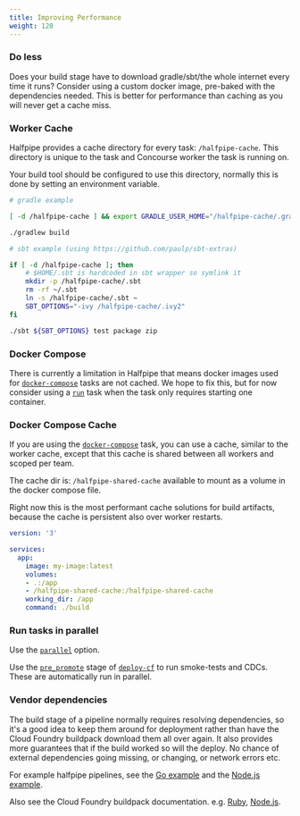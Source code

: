 ```yaml
---
title: Improving Performance
weight: 120
---
```


### Do less

Does your build stage have to download gradle/sbt/the whole internet every time it runs? Consider using a custom docker image, pre-baked with the dependencies needed. This is better for performance than caching as you will never get a cache miss.

### Worker Cache

Halfpipe provides a cache directory for every task: `/halfpipe-cache`. This directory is unique to the task and Concourse worker the task is running on.

Your build tool should be configured to use this directory, normally this is done by setting an environment variable.

```bash
# gradle example

[ -d /halfpipe-cache ] && export GRADLE_USER_HOME="/halfpipe-cache/.gradle"

./gradlew build
```

```bash
# sbt example (using https://github.com/paulp/sbt-extras)

if [ -d /halfpipe-cache ]; then
    # $HOME/.sbt is hardcoded in sbt wrapper so symlink it
    mkdir -p /halfpipe-cache/.sbt
    rm -rf ~/.sbt
    ln -s /halfpipe-cache/.sbt ~
    SBT_OPTIONS="-ivy /halfpipe-cache/.ivy2"
fi

./sbt ${SBT_OPTIONS} test package zip
```

### Docker Compose

There is currently a limitation in Halfpipe that means docker images used for [`docker-compose`](/manifest#docker-compose) tasks are not cached. We hope to fix this, but for now consider using a [`run`](/manifest#run) task when the task only requires starting one container.

### Docker Compose Cache

If you are using the [`docker-compose`](/manifest#docker-compose) task, you can use a cache, similar to the worker cache, except that this cache is shared between all workers and scoped per team.

The cache dir is: `/halfpipe-shared-cache` available to mount as a volume in the docker compose file.

Right now this is the most performant cache solutions for build artifacts, because the cache is persistent also over worker restarts.

```yaml
version: '3'

services:
  app:
    image: my-image:latest
    volumes:
    - .:/app
    - /halfpipe-shared-cache:/halfpipe-shared-cache
    working_dir: /app
    command: ./build
```

### Run tasks in parallel

Use the [`parallel`](/manifest/#parallel-tasks) option. 

Use the [`pre_promote`](/manifest#deploy-cf) stage of [`deploy-cf`](/manifest#deploy-cf) to run smoke-tests and CDCs. These are automatically run in parallel.


### Vendor dependencies

The build stage of a pipeline normally requires resolving dependencies, so it's a good idea to keep them around for deployment rather than have the Cloud Foundry buildpack download them all over again. It also provides more guarantees that if the build worked so will the deploy. No chance of external dependencies going missing, or changing, or network errors etc.

For example halfpipe pipelines, see the [Go example](https://github.com/springernature/halfpipe-examples/tree/master/golang) and the [Node.js example](https://github.com/springernature/halfpipe-examples/tree/master/nodejs).

Also see the Cloud Foundry buildpack documentation. e.g. [Ruby](https://docs.cloudfoundry.org/buildpacks/ruby/index.html#vendoring), [Node.js](https://docs.cloudfoundry.org/buildpacks/node/index.html#vendoring).
